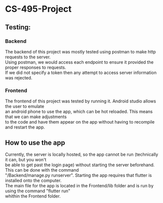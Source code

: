 # CS-495-Project
## Testing:
### Backend
The backend of this project was mostly tested using postman to make http requests to the server.  
Using postman, we would access each endpoint to ensure it provided the proper responses to requests.  
If we did not specify a token then any attempt to access server information was rejected.
### Frontend
The frontend of this project was tested by running it.  Android studio allows the user to emulate  
an android phone to use the app, which can be hot reloaded.  This means that we can make adjustments  
to the code and have them appear on the app without having to recompile and restart the app.

## How to use the app
Currently, the server is locally hosted, so the app cannot be run (technically it can, but you won't  
be able to get past the login page) without starting the server beforehand.  This can be done with the command  
"/Backend/manage.py runserver".  Starting the app requires that flutter is installed onto the computer.  
The main file for the app is located in the Frontend/lib folder and is run by using the command "flutter run"  
whithin the Frontend folder.
